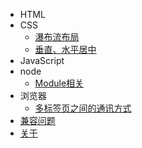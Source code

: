 * HTML
* CSS
  * [瀑布流布局](css/waterfall-update)
  * [垂直、水平居中](css/center)
* JavaScript
* node
  * [Module相关](node/module)
* 浏览器
  * [多标签页之间的通讯方式](browser/page-communication)
* [兼容问题](compatible/compatible)
* [关于](about) 